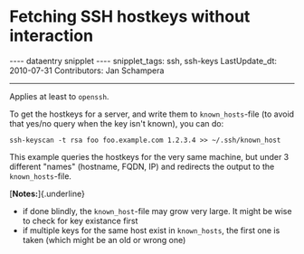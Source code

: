 # Fetching SSH hostkeys without interaction

---- dataentry snipplet ---- snipplet_tags: ssh, ssh-keys
LastUpdate_dt: 2010-07-31 Contributors: Jan Schampera

------------------------------------------------------------------------

Applies at least to `openssh`.

To get the hostkeys for a server, and write them to `known_hosts`-file
(to avoid that yes/no query when the key isn't known), you can do:

    ssh-keyscan -t rsa foo foo.example.com 1.2.3.4 >> ~/.ssh/known_host

This example queries the hostkeys for the very same machine, but under 3
different \"names\" (hostname, FQDN, IP) and redirects the output to the
`known_hosts`-file.

[**Notes:**]{.underline}

-   if done blindly, the `known_host`-file may grow very large. It might
    be wise to check for key existance first
-   if multiple keys for the same host exist in `known_hosts`, the first
    one is taken (which might be an old or wrong one)
